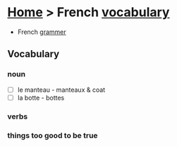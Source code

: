 <link type="text/css" rel="stylesheet" href="../md.css">

# [Home](../index.md) > French [vocabulary](vocabulary.md)
- French [grammer](grammer.md)

## Vocabulary

### noun
- [ ] le manteau - manteaux & coat
- [ ] la botte - bottes

### verbs


### things too good to be true